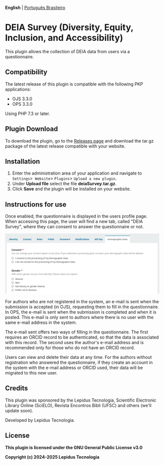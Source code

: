 **English** | [Português Brasileiro](/docs/README-pt_BR.md)

# DEIA Survey (Diversity, Equity, Inclusion, and Accessibility)

This plugin allows the collection of DEIA data from users via a questionnaire.

## Compatibility

The latest release of this plugin is compatible with the following PKP applications:

* OJS 3.3.0
* OPS 3.3.0

Using PHP 7.3 or later.

## Plugin Download

To download the plugin, go to the [Releases page](https://github.com/lepidus/deiaSurvey/releases) and download the tar.gz package of the latest release compatible with your website.

## Installation

1. Enter the administration area of ​​your application and navigate to `Settings`>` Website`> `Plugins`> `Upload a new plugin`.
2. Under __Upload file__ select the file __deiaSurvey.tar.gz__.
3. Click __Save__ and the plugin will be installed on your website.

## Instructions for use
Once enabled, the questionnaire is displayed in the users profile page. When accessing this page, the user will find a new tab, called "DEIA Survey", where they can consent to answer the questionnaire or not.

![](docs/screenshots/Questionnaire-en.png)

For authors who are not registered in the system, an e-mail is sent when the submission is accepted (in OJS), requesting them to fill in the questionnaire. In OPS, the e-mail is sent when the submission is completed and when it is posted. This e-mail is only sent to authors where there is no user with the same e-mail address in the system.

The e-mail sent offers two ways of filling in the questionnaire. The first requires an ORCID record to be authenticated, so that the data is associated with this record. The second uses the author's e-mail address and is recommended only for those who do not have an ORCID record.

Users can view and delete their data at any time. For the authors without registration who answered the questionnaire, if they create an account in the system with the e-mail address or ORCID used, their data will be migrated to this new user.

## Credits
This plugin was sponsored by the Lepidus Tecnologia, Scientific Electronic Library Online (SciELO), Revista Encontros Bibli (UFSC) and others (we'll update soon).

Developed by Lepidus Tecnologia.

## License

__This plugin is licensed under the GNU General Public License v3.0__

__Copyright (c) 2024-2025 Lepidus Tecnologia__